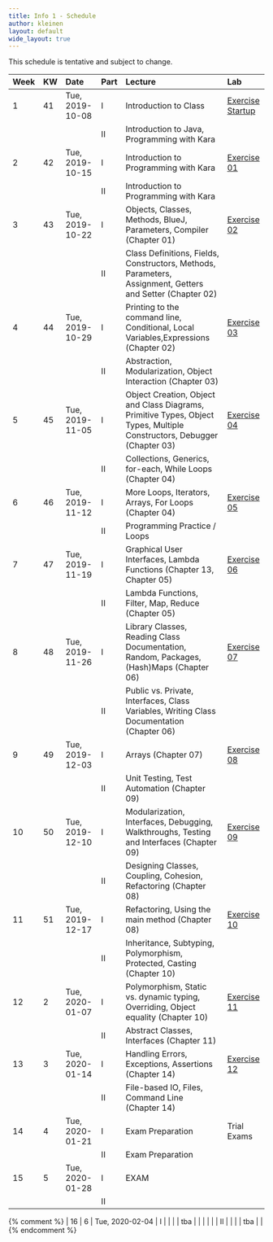 ```yaml
---
title: Info 1 - Schedule
author: kleinen
layout: default
wide_layout: true
---
```



This schedule is tentative and subject to change.


| Week | KW | Date            | Part | Lecture                                                                                                                 | Lab                                     |
|:-----|:---|:----------------|:-----|:------------------------------------------------------------------------------------------------------------------------|:----------------------------------------|
| 1    | 41 | Tue, 2019-10-08 | I    | Introduction to Class                                                                                                   | [Exercise Startup](../labs/exercise-00) |
|      |    |                 | II   | Introduction to Java, Programming with Kara                                                                             |                                         |
| 2    | 42 | Tue, 2019-10-15 | I    | Introduction to Programming with Kara                                                                                   | [Exercise 01](../labs/exercise-01)      |
|      |    |                 | II   | Introduction to Programming with Kara                                                                                   |                                         |
| 3    | 43 | Tue, 2019-10-22 | I    | Objects, Classes, Methods, BlueJ, Parameters, Compiler (Chapter 01)                                                     | [Exercise 02](../labs/exercise-02)      |
|      |    |                 | II   | Class Definitions, Fields, Constructors, Methods, Parameters, Assignment, Getters and Setter (Chapter 02)               |                                         |
| 4    | 44 | Tue, 2019-10-29 | I    | Printing to the command line, Conditional, Local Variables,Expressions (Chapter 02)                                     | [Exercise 03](../labs/exercise-03)      |
|      |    |                 | II   | Abstraction, Modularization, Object Interaction (Chapter 03)                                                            |                                         |
| 5    | 45 | Tue, 2019-11-05 | I    | Object Creation, Object and Class Diagrams, Primitive Types, Object Types, Multiple Constructors, Debugger (Chapter 03) | [Exercise 04](../labs/exercise-04)      |
|      |    |                 | II   | Collections, Generics, for-each, While Loops   (Chapter 04)                                                             |                                         |
| 6    | 46 | Tue, 2019-11-12 | I    | More Loops, Iterators, Arrays, For Loops  (Chapter 04)                                                                  | [Exercise 05](../labs/exercise-05)      |
|      |    |                 | II   | Programming Practice / Loops                                                                                            |                                         |
| 7    | 47 | Tue, 2019-11-19 | I    | Graphical User Interfaces, Lambda Functions (Chapter 13, Chapter 05)                                                    | [Exercise 06](../labs/exercise-06)      |
|      |    |                 | II   | Lambda Functions, Filter, Map, Reduce   (Chapter 05)                                                                    |                                         |
| 8    | 48 | Tue, 2019-11-26 | I    | Library Classes, Reading Class Documentation, Random, Packages, (Hash)Maps (Chapter 06)                                 | [Exercise 07](../labs/exercise-07)      |
|      |    |                 | II   | Public vs. Private, Interfaces, Class Variables, Writing Class Documentation  (Chapter 06)                              |                                         |
| 9    | 49 | Tue, 2019-12-03 | I    | Arrays (Chapter 07)                                                                                                     | [Exercise 08](../labs/exercise-08)      |
|      |    |                 | II   | Unit Testing, Test Automation (Chapter 09)                                                                              |                                         |
| 10   | 50 | Tue, 2019-12-10 | I    | Modularization, Interfaces, Debugging, Walkthroughs,  Testing and Interfaces  (Chapter 09)                              | [Exercise 09](../labs/exercise-09)      |
|      |    |                 | II   | Designing Classes, Coupling, Cohesion, Refactoring     (Chapter 08)                                                     |                                         |
| 11   | 51 | Tue, 2019-12-17 | I    | Refactoring, Using the main method    (Chapter 08)                                                                      | [Exercise 10](../labs/exercise-10)      |
|      |    |                 | II   | Inheritance, Subtyping, Polymorphism, Protected, Casting (Chapter 10)                                                   |                                         |
| 12   | 2  | Tue, 2020-01-07 | I    | Polymorphism, Static vs. dynamic typing, Overriding, Object equality  (Chapter 10)                                      | [Exercise 11](../labs/exercise-11)      |
|      |    |                 | II   | Abstract Classes, Interfaces  (Chapter 11)                                                                              |                                         |
| 13   | 3  | Tue, 2020-01-14 | I    | Handling Errors, Exceptions, Assertions   (Chapter 14)                                                                  | [Exercise 12](../labs/exercise-12)      |
|      |    |                 | II   | File-based IO, Files, Command Line   (Chapter 14)                                                                       |                                         |
| 14   | 4  | Tue, 2020-01-21 | I    | Exam Preparation                                                                                                        | Trial Exams                             |
|      |    |                 | II   | Exam Preparation                                                                                                        |                                         |
| 15   | 5  | Tue, 2020-01-28 | I    | EXAM                                                                                                                    |                                         |
|      |    |                 | II   |                                                                                                                         |                                         |
{% comment %}
| 16   | 6  | Tue, 2020-02-04 | I    |                                                                                                             |         | | tba  |                                |
|      |    |                 | II   |                                                                                                             |         | | tba  |                                |
{% endcomment %}
